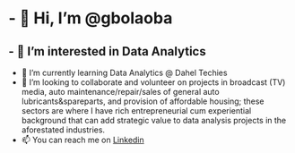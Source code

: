 # - 👋 Hi, I’m @gbolaoba
## - 👀 I’m interested in Data Analytics
- 🌱 I’m currently learning Data Analytics @ Dahel Techies 
- 💞️ I’m looking to collaborate and volunteer on projects in broadcast (TV) media, auto maintenance/repair/sales of general auto lubricants&spareparts, and provision of affordable housing; these sectors are where I have rich entrepreneurial cum experiential background that can add strategic value to data analysis projects in the aforestated industries. 
- 📫 You can reach me on [Linkedin](https://www.linkedin.com/in/gbola-oba-7a241320?utm_source=share&utm_campaign=share_via&utm_content=profile&utm_medium=android_app)

<!---
gbolaoba/gbolaoba is a ✨ special ✨ repository because its `README.md` (this file) appears on your GitHub profile.
You can click the Preview link to take a look at your changes.
--->
